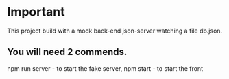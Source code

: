 # Important

This project build with a mock back-end json-server watching a file db.json.

## You will need 2 commends.
npm run server - to start the fake server, npm start - to start the front
